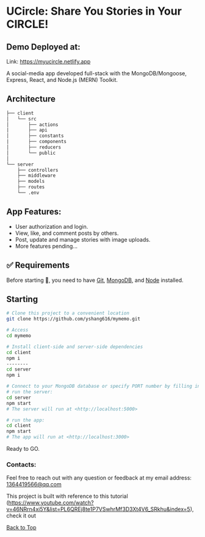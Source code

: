 # UCircle: Share You Stories in Your CIRCLE!
## Demo Deployed at:
Link: https://myucircle.netlify.app

A social-media app developed full-stack with the MongoDB/Mongoose, Express, React, and Node.js (MERN) Toolkit.

## Architecture
```txt
├── client
│   └── src
│       ├── actions
|       ├── api
│       ├── constants
|       ├── components
│       ├── reducers
│       └── public
│    
└── server
    ├── controllers
    ├── middleware
    ├── models
    ├── routes
    └── .env
```

## App Features:
 - User authorization and login.
 - View, like, and comment posts by others.
 - Post, update and manage stories with image uploads.
 - More features pending...

 ## :white_check_mark: Requirements

Before starting :checkered_flag:, you need to have [Git](https://git-scm.com), [MongoDB](https://docs.mongodb.com/), and [Node](https://nodejs.org/en/) installed.

## Starting

```bash
# Clone this project to a convenient location
git clone https://github.com/yshang616/mymemo.git

# Access
cd mymemo

# Install client-side and server-side dependencies
cd client
npm i
--------
cd server
npm i

# Connect to your MongoDB database or specify PORT number by filling in the URL in the .env file
# run the server:
cd server
npm start
# The server will run at <http://localhost:5000>

# run the app:
cd client
npm start
# The app will run at <http://localhost:3000>
```
Ready to GO.

### Contacts:
Feel free to reach out with any question or feedback at my email address: 1364419566@qq.com

This project is built with reference to this tutorial (https://www.youtube.com/watch?v=46NRrn4xi5Y&list=PL6QREj8te1P7VSwhrMf3D3Xt4V6_SRkhu&index=5), check it out

<a href="#top">Back to Top</a>